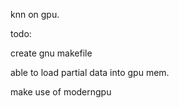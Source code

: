 knn on gpu.

todo:

create gnu makefile

able to load partial data into gpu mem.

make use of moderngpu
